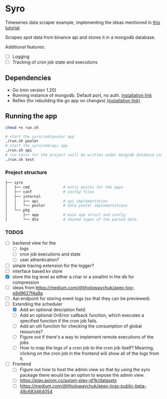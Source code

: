 # Syro

Timeseries data scraper example, implementing the ideas mentioned in [this tutorial](https://tompston.pages.dev/writing/2024-06-29-everything-about-timeseries-data-scraping).

Scrapes spot data from binance api and stores it in a mongodb database.

Additional features:

- [ ] Logging
- [ ] Tracking of cron job state and executions

## Dependencies

- Go (min version 1.20)
- Running instance of mongodb. Default port, no auth. [installation link](https://www.mongodb.com/docs/manual/tutorial/install-mongodb-on-ubuntu/)
- Reflex (for rebuilding the go app on changes) [(installation link)](https://github.com/cespare/reflex)

## Running the app

```bash
chmod +x run.sh

# start the syro/cmd/pooler app
./run.sh pooler
# start the syro/cmd/api app
./run.sh api
# run tests for the project (will be written under mongodb database called `test`)
./run.sh test
```

### Project structure

```bash
├── syro
│   ├── cmd               # entry points for the apps
│   ├── conf              # config files
│   ├── internal
│   │   ├── api           # api implementation
│   │   └── pooler        # data pooler implementations
│   └── pkg
│       ├── app           # main app struct and config
│       └── dto           # shared types of the parsed data
```

### TODOS

- [ ] backend view for the
  - [ ] logs
  - [ ] cron job executions and state
  - [ ] user athentication?
- [ ] simple tracing extension for the logger?
- [ ] interface based kv store
- [x] store the log level as either a char or a smallint in the db for compression
- [ ] ideas from https://medium.com/@tjholowaychuk/apex-log-e8d9627f4a9a
- [ ] Api endpoint for storing event logs (so that they can be previewed)
- [ ] Extending the scheduler
  - [x] Add an optional desciption field.
  - [ ] Add an optional OnError callback function, which executes a specified function if the cron job fails.
  - [ ] Add an util function for checking the consumption of global resources?
  - [ ] Figure out if there's a way to implement remote executions of the jobs
  - [ ] How to map the logs of a cron job to the cron job itself? Meaning, clicking on the cron job in the frontend will show all of the logs from it.
- [ ] Frontend
  - [ ] Figure out how to host the admin view so that by using the syro package there would be an option to expose the admin view.
  - [ ] https://play.axiom.co/axiom-play-qf1k/datasets
  - [ ] https://medium.com/@tjholowaychuk/apex-logs-public-beta-48c683464054

<!--

psql -d postgres

 -->
